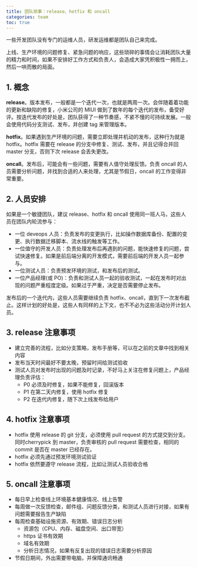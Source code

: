 ```yaml
---
title: 团队琐事：release、hotfix 和 oncall
categories: team
toc: true
---
```


一些开发团队没有专门的运维人员，研发运维都是团队自己来完成。

上线、生产环境的问题修复、紧急问题的响应，这些琐碎的事情会让消耗团队大量的精力和时间，如果不安排好工作方式和负责人，会造成大家凭积极性一拥而上，然后一哄而散的局面。

## 1. 概念

**release**。版本发布，一般都是一个迭代一次，也就是两周一次。会伴随着着功能的更新和缺陷的修复，小米公司的 MIUI 做到了数年的每个迭代的发布，备受好评。按迭代发布的好处是，团队获得了一种节奏感，不紧不慢的可持续发展。一般会使用代码分支测试、发布，并创建 tag 来管理版本。

**hotfix**。如果遇到生产环境的问题，需要立即处理并机动的发布，这种行为就是 hotfix。hotfix 需要在 release 的分支中修复、测试、发布，并且记得合并回 master 分支，否则下次 release 会丢失更改。

**oncall**。发布后，可能会有一些问题，需要有人值守处理反馈。负责 oncall 的人员需要分析问题，并找到合适的人来处理，尤其是节假日，oncall 的工作变得非常重要。


## 2. 人员安排

如果是一个敏捷团队，建议 release、hotfix 和 oncall 使用同一班人马，这些人员在团队内轮流参与：

- 一位 deveops 人员：负责发布的变更执行，比如操作数据库备份、配置的变更、执行数据迁移脚本、流水线的触发等工作。
- 一位值守的开发人员：负责处理发布后再遇到的问题，能快速修复的问题，尝试快速修复。如果是前后端分离的开发模式，需要前后端的开发人员一起参与。
- 一位测试人员：负责预发环境的测试，和发布后的测试。
- 一位产品经理(或 PO)：负责和测试人员一起的验收测试，一起在发布时对出现的问题严重程度定级。如果过于严重，决定是否需要停止发布。

发布后的一个迭代内，这些人员需要继续负责 hotfix、oncall，直到下一次发布截止。这样计划的好处是，这些人有同样的上下文，也不不必为这些活动分开计划人员。

## 3. release 注意事项

- 建立完善的流程，比如分支策略，发布手册等，可以在之前的文章中找到相关内容
- 发布当天时间最好不要太晚，预留时间给测试验收
- 测试人员对发布时出现的问题及时记录，不好马上关注在修复问题上，产品经理负责评估：
  - P0 必须及时修复，如果不能修复，回滚版本
  - P1 在第二天内修复，使用 hotfix 修复
  - P2 在迭代内修复，随下次上线发布给用户

## 4. hotfix 注意事项

- hotfix 使用 release 的 git 分支，必须使用 pull request 的方式提交到分支。同时cherrypick 到 master，负责审核的 pull request 需要检查，相同的 commit 是否在 master 已经存在。
- hotfix 必须先通过预发环境测试验证
- hotfix 依然要遵守 release 流程，比如让测试人员验收合格

## 5. oncall 注意事项

- 每日早上检查线上环境基本健康情况、线上告警
- 每周做一次反馈检查，邮件组、问题反馈分类，和测试人员进行对接，如果有问题需要报告生产缺陷
- 每周检查基础设施资源、有效期、错误日志分析
  - 资源包（CPU、内存、磁盘空间、出口带宽）
  - https 证书有效期
  - 域名有效期
  - 分析日志情况，如果有反复出现的错误日志需要分析原因
- 节假日期间，外出需要带电脑，并保障通讯畅通